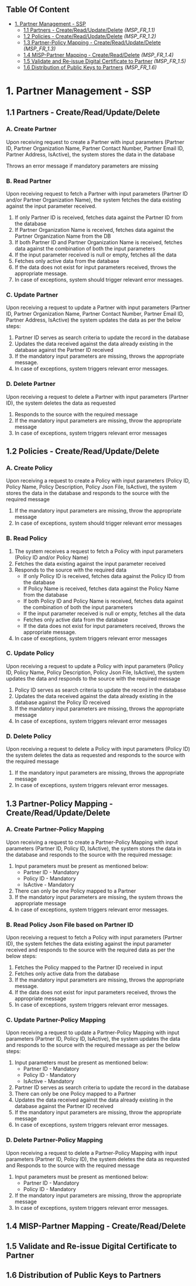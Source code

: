 ## Table Of Content
* [1. Partner Management - SSP](#1-partner-management---ssp) 
    * [1.1 Partners - Create/Read/Update/Delete](#11-partners---createreadupdatedelete) _(MSP_FR_1.1)_
    * [1.2 Policies - Create/Read/Update/Delete](#12-policies---createreadupdatedelete) _(MSP_FR_1.2)_
    * [1.3 Partner-Policy Mapping - Create/Read/Update/Delete](#13-partner-policy-mapping---createreadupdatedelete) _(MSP_FR_1.3)_
    * [1.4 MISP-Partner Mapping - Create/Read/Delete](#14-misp-partner-mapping---createreaddelete) _(MSP_FR_1.4)_
    * [1.5 Validate and Re-issue Digital Certificate to Partner](#15-validate-and-re-issue-digital-certificate-to-partner) _(MSP_FR_1.5)_
    * [1.6 Distribution of Public Keys to Partners](#16-distribution-of-public-keys-to-partners) _(MSP_FR_1.6)_


# 1. Partner Management - SSP
## 1.1 Partners - Create/Read/Update/Delete
### A. Create Partner
Upon receiving request to create a Partner with input parameters (Partner ID, Partner Organization Name, Partner Contact Number, Partner Email ID, Partner Address, IsActive), the system stores the data in the database

Throws an error message if mandatory parameters are missing
### B. Read Partner
Upon receiving request to fetch a Partner with input parameters (Partner ID and/or Partner Organization Name), the system fetches the data existing against the input parameter received.

1. If only Partner ID is received, fetches data against the Partner ID from the database
2. If Partner Organization Name is received, fetches data against the Partner Organization Name from the DB
3. If both Partner ID and Partner Organization Name is received, fetches data against the combination of both the input parameters
4. If the input parameter received is null or empty, fetches all the data
5. Fetches only active data from the database
6. If the data does not exist for input parameters received, throws the appropriate message. 
7. In case of exceptions, system should trigger relevant error messages. 
### C. Update Partner
Upon receiving a request to update a Partner with input parameters (Partner ID, Partner Organization Name, Partner Contact Number, Partner Email ID, Partner Address, IsActive) the system updates the data as per the below steps:

1. Partner ID serves as search criteria to update the record in the database
2. Updates the data received against the data already existing in the database against the Partner ID received
3. If the mandatory input parameters are missing, throws the appropriate message. 
4. In case of exceptions, system triggers relevant error messages. 
### D.  Delete Partner
Upon receiving a request to delete a Partner with input parameters (Partner ID), the system deletes the data as requested

1. Responds to the source with the required message
2. If the mandatory input parameters are missing, throw the appropriate message
3. In case of exceptions, system triggers relevant error messages

## 1.2 Policies - Create/Read/Update/Delete

### A. Create Policy
Upon receiving a request to create a Policy with input parameters (Policy ID, Policy Name, Policy Description, Policy Json File, IsActive), the system stores the data in the database and responds to the source with the required message

1. If the mandatory input parameters are missing, throw the appropriate message
2. In case of exceptions, system should trigger relevant error messages
### B. Read Policy
1. The system receives a request to fetch a Policy with input parameters (Policy ID and/or Policy Name)
2. Fetches the data existing against the input parameter received
3. Responds to the source with the required data
   * If only Policy ID is received, fetches data against the Policy ID from the database 
   * If Policy Name is received, fetches data against the Policy Name from the database
   * If both Policy ID and Policy Name is received, fetches data against the combination of both the input parameters
   * If the input parameter received is null or empty, fetches all the data
   * Fetches only active data from the database
   * If the data does not exist for input parameters received, throws the appropriate message. 
4. In case of exceptions, system triggers relevant error messages
### C. Update Policy
Upon receiving a request to update a Policy with input parameters (Policy ID, Policy Name, Policy Description, Policy Json File, IsActive), the system updates the data and responds to the source with the required message

1. Policy ID serves as search criteria to update the record in the database
2. Updates the data received against the data already existing in the database against the Policy ID received
3. If the mandatory input parameters are missing, throws the appropriate message
4. In case of exceptions, system triggers relevant error messages
### D. Delete Policy
Upon receiving a request to delete a Policy with input parameters (Policy ID) the system deletes the data as requested and responds to the source with the required message

1. If the mandatory input parameters are missing, throws the appropriate message
2. In case of exceptions, system triggers relevant error messages.

## 1.3 Partner-Policy Mapping - Create/Read/Update/Delete

### A. Create Partner-Policy Mapping
Upon receiving a request to create a Partner-Policy Mapping with input parameters (Partner ID, Policy ID, IsActive), the system stores the data in the database and responds to the source with the required message:

1. Input parameters must be present as mentioned below:
   * Partner ID - Mandatory
   * Policy ID - Mandatory
   * IsActive - Mandatory
2. There can only be one Policy mapped to a Partner
3. If the mandatory input parameters are missing, the system throws the appropriate message
4. In case of exceptions, system triggers relevant error messages. 
### B. Read Policy Json File based on Partner ID
Upon receiving a request to fetch a Policy with input parameters (Partner ID), the system fetches the data existing against the input parameter received and responds to the source with the required data as per the below steps:

1. Fetches the Policy mapped to the Partner ID received in input
2. Fetches only active data from the database
3. If the mandatory input parameters are missing, throws the appropriate message. 
4. If the data does not exist for input parameters received, throws the appropriate message
5. In case of exceptions, system triggers relevant error messages. 
### C. Update Partner-Policy Mapping
Upon receiving a request to update a Partner-Policy Mapping with input parameters (Partner ID, Policy ID, IsActive), the system updates the data and responds to the source with the required message as per the below steps:

1. Input parameters must be present as mentioned below:
   * Partner ID - Mandatory
   * Policy ID - Mandatory
   * IsActive - Mandatory
2. Partner ID serves as search criteria to update the record in the database
3. There can only be one Policy mapped to a Partner
4. Updates the data received against the data already existing in the database against the Partner ID received
5. If the mandatory input parameters are missing, throw the appropriate message
6. In case of exceptions, system triggers relevant error messages. 
### D. Delete Partner-Policy Mapping
Upon receiving a request to delete a Partner-Policy Mapping with input parameters (Partner ID, Policy ID), the system deletes the data as requested and Responds to the source with the required message

1. Input parameters must be present as mentioned below:
   * Partner ID - Mandatory
   * Policy ID - Mandatory
2. If the mandatory input parameters are missing, throw the appropriate message
3. In case of exceptions, system triggers relevant error messages. 


## 1.4 MISP-Partner Mapping - Create/Read/Delete
## 1.5 Validate and Re-issue Digital Certificate to Partner
## 1.6 Distribution of Public Keys to Partners

